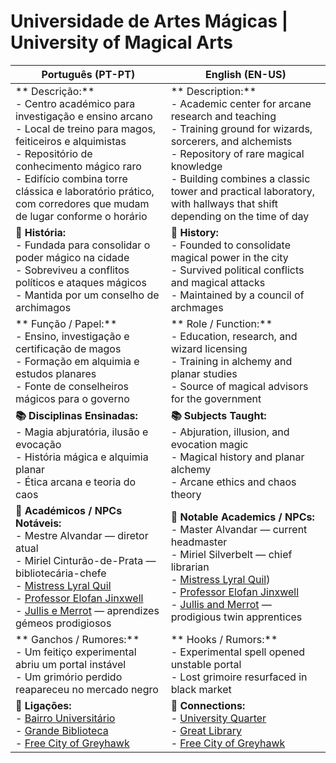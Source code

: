 # Universidade de Artes Mágicas | University of Magical Arts

| **Português (PT-PT)**                                                                                                                                                                                                                                                                                  | **English (EN-US)**                                                                                                                                                                                                                                                                                        |
| ------------------------------------------------------------------------------------------------------------------------------------------------------------------------------------------------------------------------------------------------------------------------------------------------------ | ---------------------------------------------------------------------------------------------------------------------------------------------------------------------------------------------------------------------------------------------------------------------------------------------------------- |
| ** Descrição:**<br> - Centro académico para investigação e ensino arcano<br> - Local de treino para magos, feiticeiros e alquimistas<br> - Repositório de conhecimento mágico raro<br> - Edifício combina torre clássica e laboratório prático, com corredores que mudam de lugar conforme o horário | ** Description:**<br> - Academic center for arcane research and teaching<br> - Training ground for wizards, sorcerers, and alchemists<br> - Repository of rare magical knowledge<br> - Building combines a classic tower and practical laboratory, with hallways that shift depending on the time of day |
| **📜 História:**<br> - Fundada para consolidar o poder mágico na cidade<br> - Sobreviveu a conflitos políticos e ataques mágicos<br> - Mantida por um conselho de archimagos                                                                                                                           | **📜 History:**<br> - Founded to consolidate magical power in the city<br> - Survived political conflicts and magical attacks<br> - Maintained by a council of archmages                                                                                                                                   |
| ** Função / Papel:**<br> - Ensino, investigação e certificação de magos<br> - Formação em alquimia e estudos planares<br> - Fonte de conselheiros mágicos para o governo                                                                                                                             | ** Role / Function:**<br> - Education, research, and wizard licensing<br> - Training in alchemy and planar studies<br> - Source of magical advisors for the government                                                                                                                                   |
| **📚 Disciplinas Ensinadas:**<br> - Magia abjuratória, ilusão e evocação<br> - História mágica e alquimia planar<br> - Ética arcana e teoria do caos                                                                                                                                                   | **📚 Subjects Taught:**<br> - Abjuration, illusion, and evocation magic<br> - Magical history and planar alchemy<br> - Arcane ethics and chaos theory                                                                                                                                                      |
| **👤 Académicos / NPCs Notáveis:**<br> - Mestre Alvandar — diretor atual<br> - Miriel Cinturão-de-Prata — bibliotecária-chefe<br> - [Mistress Lyral Quil](docs/dm/-/npc/Free%20City%20of%20Grehawk/mistress_lyra_quil.md)<br> - [Professor Elofan Jinxwell]()<br> - [Jullis e Merrot]() — aprendizes gémeos prodigiosos                         | **👤 Notable Academics / NPCs:**<br> - Master Alvandar — current headmaster<br> - Miriel Silverbelt — chief librarian<br> - [Mistress Lyral Quil](docs/dm/-/npc/Free%20City%20of%20Grehawk/mistress_lyra_quil.md))<br> - [Professor Elofan Jinxwell]()<br> - [Jullis and Merrot]() — prodigious twin apprentices                                    |
| ** Ganchos / Rumores:**<br> - Um feitiço experimental abriu um portal instável<br> - Um grimório perdido reapareceu no mercado negro                                                                                                                                                                 | ** Hooks / Rumors:**<br> - Experimental spell opened unstable portal<br> - Lost grimoire resurfaced in black market                                                                                                                                                                                      |
| **📎 Ligações:**<br> - [Bairro Universitário](university_quarter.md)<br> - [Grande Biblioteca](docs/locations/cities/free_city_of_greyhawk/garden_quarter/great_library.md)<br> - [Free City of Greyhawk](free_city_of_greyhawk.md)                                                                                                                               | **📎 Connections:**<br> - [University Quarter](university_quarter.md)<br> - [Great Library](docs/locations/cities/free_city_of_greyhawk/garden_quarter/great_library.md)<br> - [Free City of Greyhawk](free_city_of_greyhawk.md)                                                                                                                                      |






















